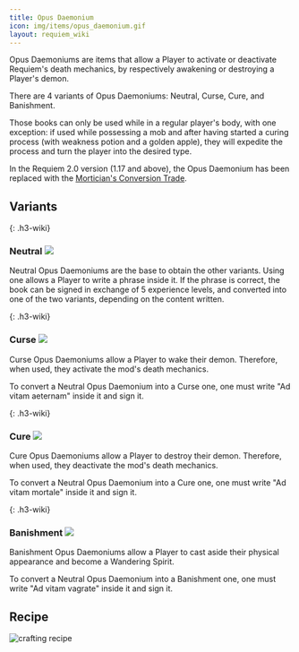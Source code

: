 ```yaml
---
title: Opus Daemonium
icon: img/items/opus_daemonium.gif
layout: requiem_wiki
---
```

Opus Daemoniums are items that allow a Player to activate or deactivate
Requiem's death mechanics, by respectively awakening or destroying a
Player's demon.

There are 4 variants of Opus Daemoniums: Neutral, Curse, Cure, and Banishment.

Those books can only be used while in a regular player's body, with one exception: if used while possessing a mob and after having started a curing process (with weakness potion and a golden apple), they will expedite the process and turn the player into the desired type.

In the Requiem 2.0 version (1.17 and above), the Opus Daemonium has been replaced with the [Mortician's Conversion Trade](mortician#conversion-trade).

## Variants

{: .h3-wiki}
### Neutral <img src="img/items/opus_daemonium.png" class="h3-wiki-icon">

Neutral Opus Daemoniums are the base to obtain the other variants.
Using one allows a Player to write a phrase inside it. If the phrase is
correct, the book can be signed in exchange of 5 experience levels, and
converted into one of the two variants, depending on the content
written.

{: .h3-wiki}
### Curse <img class="h3-wiki-icon" src="img/items/opus_daemonium_curse.png">

Curse Opus Daemoniums allow a Player to wake their demon. Therefore, when
used, they activate the mod's death mechanics.

To convert a Neutral Opus Daemonium into a Curse one, one must write "Ad
vitam aeternam" inside it and sign it.

{: .h3-wiki}
### Cure <img class="h3-wiki-icon" src="img/items/opus_daemonium_cure.png">

Cure Opus Daemoniums allow a Player to destroy their demon. Therefore,
when used, they deactivate the mod's death mechanics.

To convert a Neutral Opus Daemonium into a Cure one, one must write "Ad
vitam mortale" inside it and sign it.

{: .h3-wiki}
### Banishment <img class="h3-wiki-icon" src="img/items/opus_daemonium_banishment.png">

Banishment Opus Daemoniums allow a Player to cast aside their physical appearance and become a Wandering Spirit.

To convert a Neutral Opus Daemonium into a Banishment one, one must write "Ad
vitam vagrate" inside it and sign it.

## Recipe

<img class="recipe" alt="crafting recipe" src="img/recipes/opus_daemonium.png">
